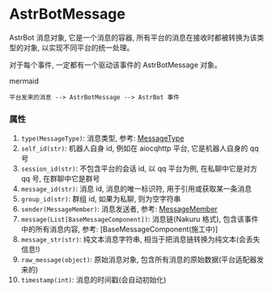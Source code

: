 # AstrBotMessage 

AstrBot 消息对象, 它是一个消息的容器, 所有平台的消息在接收时都被转换为该类型的对象, 以实现不同平台的统一处理。

对于每个事件, 一定都有一个驱动该事件的 AstrBotMessage 对象。

mermaid

```
平台发来的消息 --> AstrBotMessage --> AstrBot 事件
```

### 属性 

1. `type(MessageType)`: 消息类型, 参考: [MessageType](https://docs.astrbot.app/dev/star/resources/message_type.html)
2. `self_id(str)`: 机器人自身 id, 例如在 aiocqhttp 平台, 它是机器人自身的 qq 号
3. `session_id(str)`: 不包含平台的会话 id, 以 qq 平台为例, 在私聊中它是对方 qq 号, 在群聊中它是群号
4. `message_id(str)`: 消息 id, 消息的唯一标识符, 用于引用或获取某一条消息
5. `group_id(str)`: 群组 id, 如果为私聊, 则为空字符串
6. `sender(MessageMember)`: 消息发送者, 参考: [MessageMember](https://docs.astrbot.app/dev/star/resources/message_member.html)
7. `message(List[BaseMessageComponent])`: 消息链(Nakuru 格式), 包含该事件中的所有消息内容, 参考: \[BaseMessageComponent(施工中)\]
8. `message_str(str)`: 纯文本消息字符串, 相当于把消息链转换为纯文本(会丢失信息!)
9. `raw_message(object)`: 原始消息对象, 包含所有消息的原始数据(平台适配器发来的)
10. `timestamp(int)`: 消息的时间戳(会自动初始化)
